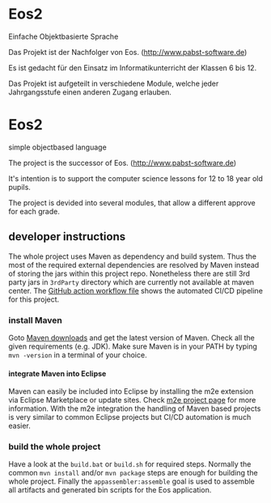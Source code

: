 # Eos2
Einfache Objektbasierte Sprache

Das Projekt ist der Nachfolger von Eos. (http://www.pabst-software.de)

Es ist gedacht für den Einsatz im Informatikunterricht der Klassen 6 bis 12.

Das Projekt ist aufgeteilt in verschiedene Module, welche jeder Jahrgangsstufe einen anderen Zugang erlauben.


# Eos2 
simple objectbased language

The project is the successor of Eos. (http://www.pabst-software.de)

It's intention is to support the computer science lessons for 12 to 18 year old pupils.

The project is devided into several modules, that allow a different approve for each grade.


## developer instructions

The whole project uses Maven as dependency and build system. Thus the most of the required external dependencies are resolved by Maven instead of storing the jars within this project repo. Nonetheless there are still 3rd party jars in ```3rdParty``` directory which are currently not available at maven center.
The [GitHub action workflow file](./.github/workflows/maven.yml) shows the automated CI/CD pipeline for this project.

### install Maven

Goto [Maven downloads](https://maven.apache.org/download.cgi) and get the latest version of Maven. Check all the given requirements (e.g. JDK). Make sure Maven is in your PATH by typing ```mvn -version``` in a terminal of your choice.

#### integrate Maven into Eclipse

Maven can easily be included into Eclipse by installing the m2e extension via Eclipse Marketplace or update sites. Check [m2e project page](https://projects.eclipse.org/projects/technology.m2e/downloads) for more information.
With the m2e integration the handling of Maven based projects is very similar to common Eclipse projects but CI/CD automation is much easier. 

### build the whole project

Have a look at the ```build.bat``` or ```build.sh``` for required steps.
Normally the common ```mvn install``` and/or ```mvn package``` steps are enough for building the whole project.
Finally the ```appassembler:assemble``` goal is used to assemble all artifacts and generated bin scripts for the Eos application.
